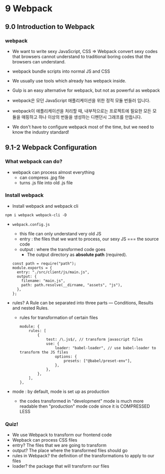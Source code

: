 # 9 Webpack

## 9.0 Introduction to Webpack

### webpack

- We want to write sexy JavaScript, CSS => Webpack convert sexy codes that browsers cannot understand to traditional boring codes that the browsers can understand.
- webpack bundle scripts into normal JS and CSS
- We usually use tools which already has webpack inside.
- Gulp is an easy alternative for webpack, but not as powerful as webpack

- webpack은 모던 JavaScript 애플리케이션을 위한 정적 모듈 번들러 입니다.
- webpack이 애플리케이션을 처리할 때, 내부적으로는 프로젝트에 필요한 모든 모듈을 매핑하고 하나 이상의 번들을 생성하는 디펜던시 그래프를 만듭니다.
- We don't have to configure webpack most of the time, but we need to know the industry standard!

## 9.1-2 Webpack Configuration

### What webpack can do?

- webpack can process almost everything
  - can compress .jpg file
  - turns .js file into old .js file

### Install webpack

- Install webpack and webpack cli

```
npm i webpack webpack-cli -D
```

- `webpack.config.js`

  - this file can only understand very old JS
  - entry : the files that we want to process, our sexy JS === the source code
  - output : where the transformed code goes
    - The output directory as **absolute path** (required).

  ```
  const path = require("path");
  module.exports = {
   	entry: "./src/client/js/main.js",
    output: {
      filename: "main.js",
      path: path.resolve(__dirname, "assets", "js"),
    },
  };
  ```

- rules? A Rule can be separated into three parts — Conditions, Results and nested Rules.

  - rules for transformation of certain files
    ```
    module: {
    	rules: [
    		{
    			test: /\.js$/, // transform javascript files
    			use: {
    				loader: "babel-loader", // use babel-loader to transform the JS files
    				options: {
    					presets: ["@babel/preset-env"],
    				},
    			},
    		},
    	],
    },
    ```

- mode : by default, mode is set up as production
  - the codes transformed in "development" mode is much more readable then "production" mode code since it is COMPRESSED LESS

### Quiz!

- We use Webpack to transform our frontend code
- Wepback can process CSS files
- entry? The files that we are going to transform
- output? The place where the transformed files should go
- rules in Webpack? the definition of the transformations to apply to our files
- loader? the package that will transform our files
